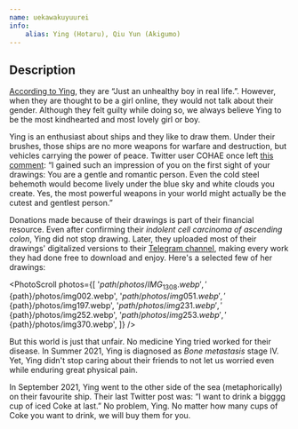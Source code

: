 ```yaml
---
name: uekawakuyuurei
info:
    alias: Ying (Hotaru), Qiu Yun (Akigumo)
---
```


## Description

[According to Ying](https://twitter.com/Uekawakuyuurei/status/1416208961339019267), they are “Just an unhealthy boy in real life.”.
However, when they are thought to be a girl online, they would not talk about their gender.
Although they felt guilty while doing so,
we always believe Ying to be the most kindhearted and most lovely girl or boy.

Ying is an enthusiast about ships and they like to draw them.
Under their brushes, those ships are no more weapons for warfare and destruction, but vehicles carrying the power of peace.
Twitter user COHAE once left [this comment](https://twitter.com/COHAE9999/status/1413772800444227584):
“I gained such an impression of you on the first sight of your drawings: You are a gentle and romantic person.
Even the cold steel behemoth would become lively under the blue sky and white clouds you create.
Yes, the most powerful weapons in your world might actually be the cutest and gentlest person.”

Donations made because of their drawings is part of their financial resource.
Even after confirming their *indolent cell carcinoma of ascending colon*, Ying did not stop drawing.
Later, they uploaded most of their drawings' digitalized versions to their [Telegram channel](https://t.me/joinchat/65vSQ6ELb3YxN2I9),
making every work they had done free to download and enjoy.
Here's a selected few of her drawings:

<PhotoScroll photos={[
    '${path}/photos/IMG_1308.webp', 
    '${path}/photos/img002.webp', 
    '${path}/photos/img051.webp', 
    '${path}/photos/img197.webp', 
    '${path}/photos/img231.webp', 
    '${path}/photos/img252.webp', 
    '${path}/photos/img253.webp', 
    '${path}/photos/img370.webp', 
]} />

But this world is just that unfair.
No medicine Ying tried worked for their disease.
In Summer 2021, Ying is diagnosed as *Bone metastasis* stage IV.
Yet, Ying didn't stop caring about their friends to not let us worried even while enduring great physical pain.

In September 2021, Ying went to the other side of the sea (metaphorically) on their favourite ship.
Their last Twitter post was:
“I want to drink a bigggg cup of iced Coke at last.”
No problem, Ying. No matter how many cups of Coke you want to drink, we will buy them for you.

<ChannelBackupButton platform="telegram" />
